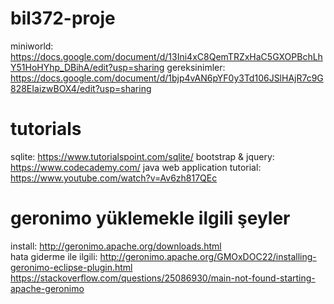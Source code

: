 # bil372-proje
miniworld:
https://docs.google.com/document/d/13Ini4xC8QemTRZxHaC5GXOPBchLhY51HoHYhp_DBihA/edit?usp=sharing
gereksinimler:
https://docs.google.com/document/d/1bjp4vAN6pYF0y3Td106JSlHAjR7c9G828EIaizwBOX4/edit?usp=sharing

# tutorials
sqlite: https://www.tutorialspoint.com/sqlite/
bootstrap & jquery: https://www.codecademy.com/
java web application tutorial: https://www.youtube.com/watch?v=Av6zh817QEc

# geronimo yüklemekle ilgili şeyler
install: http://geronimo.apache.org/downloads.html <br />
hata giderme ile ilgili: http://geronimo.apache.org/GMOxDOC22/installing-geronimo-eclipse-plugin.html <br />
https://stackoverflow.com/questions/25086930/main-not-found-starting-apache-geronimo <br />
